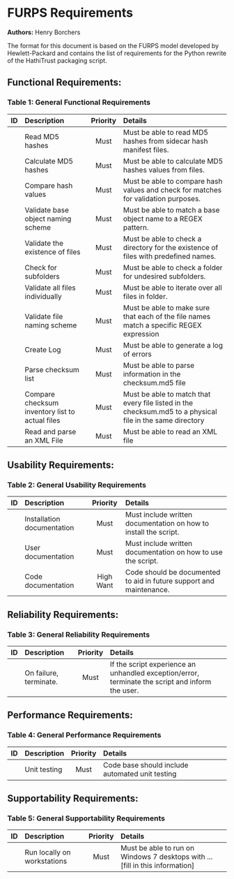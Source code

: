 # FURPS Requirements
**Authors:** Henry Borchers

The format for this document is based on the FURPS model developed by Hewlett-Packard and contains the list of requirements for the Python rewrite of the HathiTrust packaging script. 


## Functional Requirements:

### Table 1: General Functional Requirements

| ID   | Description                                     | Priority | Details          |
| ---- |:------------------------------------------------| :------: | :--------------- |
|      | Read MD5 hashes                                 | Must     | Must be able to read MD5 hashes from sidecar hash manifest files. |
|      | Calculate MD5 hashes                            | Must     | Must be able to calculate MD5 hashes values from files. |
|      | Compare hash values                             | Must     | Must be able to compare hash values and check for matches for validation purposes.  |
|      | Validate base object naming scheme              | Must     | Must be able to match a base object name to a REGEX pattern.   |
|      | Validate the existence of files                 | Must     | Must be able to check a directory for the existence of files with predefined names.  |
|      | Check for subfolders                            | Must     | Must be able to check a folder for undesired subfolders. |
|      | Validate all files individually                 | Must     | Must be able to iterate over all files in folder. |
|      | Validate file naming scheme                     | Must     | Must be able to make sure that each of the file names match a specific REGEX expression |
|      | Create Log                                      | Must     | Must be able to generate a log of errors |
|      | Parse checksum list                             | Must     | Must be able to parse information in the checksum.md5 file  |
|      | Compare checksum inventory list to actual files | Must     | Must be able to match that every file listed in the checksum.md5 to a physical file in the same directory |
|      | Read and parse an XML File                      | Must     | Must be able to read an XML file  |

## Usability Requirements:

### Table 2: General Usability Requirements

| ID | Description                                      | Priority    | Details       |
|----| :----------------------------------------------- | :------:    | :------------ |
|    |  Installation documentation                      | Must        | Must include written documentation on how to install the script.   |
|    |  User documentation                              | Must        | Must include written documentation on how to use the script.   |
|    |  Code documentation                              | High Want   | Code should be documented to aid in future support and maintenance.               |


## Reliability Requirements:

### Table 3: General Reliability Requirements

| ID | Description                                      | Priority | Details       |
|----| :----------------------------------------------- | :------: | :------------ |
|    |  On failure, terminate.                          | Must     | If the script experience an unhandled exception/error, terminate the script and inform the user. |


Performance Requirements:
-------------------------

### Table 4: General Performance Requirements

| ID | Description                                      | Priority | Details       |
|----| :----------------------------------------------- | :------: | :------------ |
|    |  Unit testing                                    | Must     |  Code base should include automated unit testing  |


## Supportability Requirements:

### Table 5: General Supportability Requirements

| ID | Description                                      | Priority | Details       |
|----| :----------------------------------------------- | :------: | :------------ |
|    | Run locally on workstations                      | Must     | Must be able to run on Windows 7 desktops with ... [fill in this information]  |


